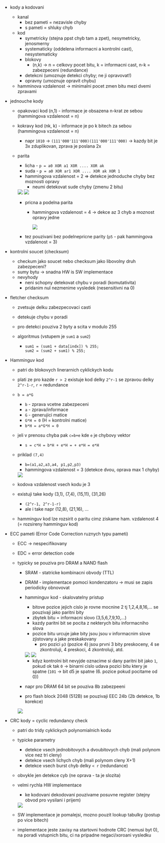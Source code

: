 - kody a kodovani
  - kanal
    - bez pameti = nezavisle chyby
    - s pameti = shluky chyb
  - kod
    - symetricky (stejna ppst chyb tam a zpet), nesymetricky, jenosmerny
    - systematicky (oddelena
    informacni a kontrolni cast), nesystematicky
    - blokovy
      - (n,k) -> n = celkovy pocet bitu, k = informacni cast, n-k = zabezpeceni (redundance)
    - detekcni (umoznuje detekci chyby; ne ji opravovat!)
    - opravny (umoznuje opravit chybu)
  - hamminova vzdalenost -> minimalni pocet zmen bitu mezi dvemi zpravami

- jednouche kody
  - opakovaci kod (n,1) - informace je obsazena n-krat ze sebou (hammingova vzdalenost = n)
  - kokravy kod (nk, k) - informace je po k bitech za sebou (hammingova vzdalenost = n)
    - napr `1010` -> `(111'000'111'000)(111'000'111'000)` -> kazdy bit je 3x zduplikovan, zprava je poslana 2x
  - parita
    - licha - `p = a0 XOR a1 XOR .... XOR ak`
    - suda - `p = a0 XOR ar1 XOR .... XOR ak XOR 1`
    - hammingova vzdalenost = 2 => detekce jednoduche chyby bez moznosti opravy
      - neumi detekovat sude chyby (zmenu 2 bitu)

    <img src="../img/05/01.png">

    <img src="../img/05/02.png">

    - pricna a podelna parita
      - hammingova vzdalenost = 4 -> dekce az 3 chyb a moznost opravy jedne

        <img src="../img/05/03.png">

    - tez pouzivani bez podelnepricne parity (`p5` - pak hammingova vzdalenost = 3)

- kontrolni soucet (checksum)
  - checkum jako soucet nebo checksum jako libovolny druh zabezpeceni?
  - sumy bytu -> snadna HW is SW implementace
  - nevyhody
    - neni schopny detekovat chybu v poradi (komutativita)
    - pridanim nul nezmenime vysledek (nesensitivni na 0)

- fletcher checksum
  - zvetsuje delku zabezpecovaci casti
  - detekuje chybu v poradi
  - pro detekci pouziva 2 byty a scita v modulo 255
  - algoritmus (vstupem je `sum1` a `sum2`)

    - ```
      sum1 = (sum1 + data[indx]) % 255;
      sum2 = (sum2 + sum1) % 255;
      ```

- Hamminguv kod
  - patri do blokovych linerarnich cyklickych kodu
  - plati ze pro kazde `r > 2` existuje kod delky `2^r-1` se zpravou delky `2^r-1-r`, `r` = redundance
  - `b = a*G`
    - `b` - zprava vcetne zabezpeceni
    - `a` - zprava/informace
    - `G` - generujici matice
    - `G*H = 0` (H = kontrolni matice)
    - `b*H = a*G*H = 0`
  - jeli v prenosu chyba pak `c=b+e` kde `e` je chybovy vektor
    - `s = c*H = b*H + e*H = + e*H = e*H`
  - priklad `(7,4)`
    - `b=(a1,a2,a3,a4, p1,p2,p3)`
    - hammingova vzdalenost = 3 (detekce dvou, oprava max 1 chyby)

    <img src="../img/05/04.png">

  - kodova vzdalenost vsech kodu je 3
  - existuji take kody (3,1), (7,4), (15,11), (31,26)
    - `(2^r-1, 2^r-1-r)`
    - ale i take napr (12,8), (21,16), ...
  - hamminguv kod lze rozsirit o paritu cimz ziskame ham. vzdalenost 4 (= rozsireny hamminguv kod)

- ECC pameti (Error Code Correction ruznych typu pameti)
  - ECC -> nespecifikovany
  - EDC = error detection code
  - typicky se pouziva pro DRAM a NAND flash
    - SRAM - statricke kombinacni obvody (TTL)
    - DRAM - implementace pomoci kondenzatoru -> musi se zapis periodicky obnovovat
    - hamminguv kod - skalovatelny pristup
      - bitove pozice jejich cislo je rovne mocnine 2 tj 1,2,4,8,16,... se pouzivaji jako paritni bity
      - zbytek bitu = informacni slovo (3,5,6,7,9,10,...)
      - kazdy paritni bit se pocita z nekterych bitu informacniho slova
      - pozice bitu urcuje jake bity jsou jsou v informacnim slove zjistovany a jake preskakovany
        - pro pozici `p3` (pozice 4) jsou prvni 3 bity preskoceny, 4 se zkontroluji, 4 preskoci, 4 zkontroluji, atd.

      <img src="../img/05/07.png">

      <img src="../img/05/08.png">

      - kdyz kontrolni bit nevyjde oznacime si dany paritni bit jako `1`, pokud ok tak `0` -> binarni cislo udava pozici bitu ktery je spatne (`101` -> bit d5 je spatne (6. pozice pokud pocitame od 0))

    - napr pro DRAM 64 bit se pouziva 8b zabezpeeni
    - pro flash block 2048 (512B) se pouzivaji EEC 24b (2b detekce, 1b korekce)

    <img src="../img/05/05.png">

- CRC kody = cyclic redundancy check
  - patri do tridy cyklickych polynomialnich kodu
  - typicke parametry
    - detekce vsech jednobitovych a dvoubitovych chyb (mali polynom vice nez tri cleny)
    - detekce vsech lichych chyb (mali polynom cleny X+1)
    - detekce vsech burst chyb delky `< r` (redundance)
  - obvykle jen detekce cyb (ne oprava - ta je slozita)
  - velmi rychla HW implementace
    - ke kodovani dekodovani pouzivame posuvne register (stejny obvod pro vysilani i prijem)

    <img src="../img/05/06.png">

  - SW implementace je pomalejsi, mozno pouzit lookup tabulky (postup po vice bitech)
  - implementace jeste zavisy na startovni hodnote CRC (nemusi byt 0), na poradi vstupnich bitu, ci na pripadne negaci/xoroani vysledku
